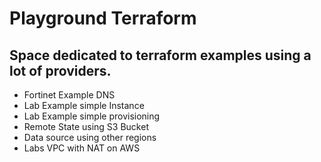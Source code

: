 # Playground Terraform

## Space dedicated to terraform examples using a lot of providers.

* Fortinet Example DNS
* Lab Example simple Instance
* Lab Example simple provisioning
* Remote State using S3 Bucket
* Data source using other regions
* Labs VPC with NAT on AWS
